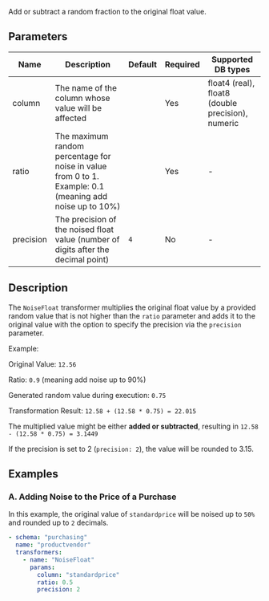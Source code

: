 Add or subtract a random fraction to the original float value.

## Parameters

| Name      | Description                                                                                              | Default | Required | Supported DB types                                |
|-----------|----------------------------------------------------------------------------------------------------------|---------|----------|---------------------------------------------------|
| column    | The name of the column whose value will be affected                                                      |         | Yes      | float4 (real), float8 (double precision), numeric |
| ratio     | The maximum random percentage for noise in value from 0 to 1. Example: 0.1 (meaning add noise up to 10%) |         | Yes      | -                                                 |
| precision | The precision of the noised float value (number of digits after the decimal point)                       | `4`     | No       | -                                                 |

## Description

The `NoiseFloat` transformer multiplies the original float value by a provided random value that is not higher than
the `ratio` parameter and adds it to the original value with the option to specify the precision via the `precision`
parameter.

Example:

Original Value: `12.56`

Ratio: `0.9` (meaning add noise up to 90%)

Generated random value during execution: `0.75`

Transformation Result: `12.58 + (12.58 * 0.75) = 22.015`

The multiplied value might be either **added or subtracted**, resulting in `12.58 - (12.58 * 0.75) = 3.1449`

If the precision is set to 2 (`precision: 2`), the value will be rounded to 3.15.

## Examples

### A. Adding Noise to the Price of a Purchase

In this example, the original value of `standardprice` will be noised up to `50%` and rounded up to `2` decimals.

``` yaml title="NoiseDate transformer example"
- schema: "purchasing"
  name: "productvendor"
  transformers:
    - name: "NoiseFloat"
      params:
        column: "standardprice"
        ratio: 0.5
        precision: 2
```
